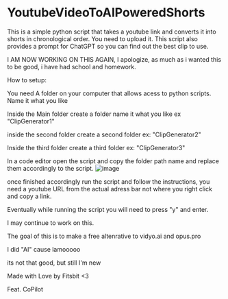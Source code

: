 # YoutubeVideoToAIPoweredShorts
This is a simple python script that takes a youtube link and converts it into shorts in chronological order. You need to upload it. This script also provides a prompt for ChatGPT so you can find out the best clip to use.



I AM NOW WORKING ON THIS AGAIN, I apologize, as much as i wanted this to be good, i have had school and homework.

How to setup:

You need A folder on your computer that allows acess to python scripts. Name it what you like

Inside the Main folder create a folder name it what you like ex "ClipGenerator1"

inside the second folder create a second folder ex: "ClipGenerator2"

Inside the third folder create a third folder ex: "ClipGenerator3"


In a code editor open the script and copy the folder path name and replace them accordingly to the script. ![image](https://github.com/Fitsbit/YoutubeVideoToAIPoweredShorts/assets/107160828/bd3735f1-7815-4cde-9628-c1b50c3d0777)


once finished accordingly run the script and follow the instructions, you need a youtube URL from the actual adress bar not where you right click and copy a link. 

Eventually while running the script you will need to press "y" and enter. 


I may continue to work on this. 

The goal of this is to make a free altenrative to vidyo.ai and opus.pro

I did "AI" cause lamooooo

its not that good, but still I'm new






Made with Love by Fitsbit <3

Feat. CoPilot
